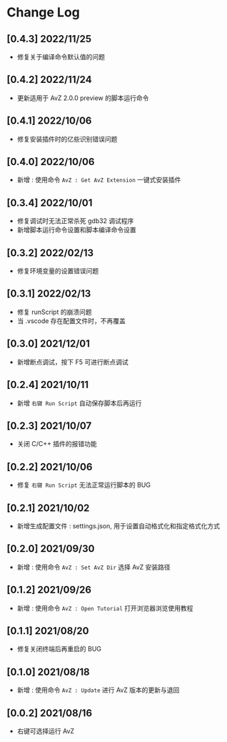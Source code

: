 <!--
 * @Coding: utf-8
 * @Author: vector-wlc
 * @Date: 2021-08-16 10:34:16
 * @Description: 
-->
# Change Log

## [0.4.3] 2022/11/25

* 修复关于编译命令默认值的问题

## [0.4.2] 2022/11/24

* 更新适用于 AvZ 2.0.0 preview 的脚本运行命令

## [0.4.1] 2022/10/06

* 修复安装插件时的亿些识别错误问题

## [0.4.0] 2022/10/06

* 新增 : 使用命令 `AvZ : Get AvZ Extension` 一键式安装插件

## [0.3.4] 2022/10/01

* 修复调试时无法正常杀死 gdb32 调试程序
* 新增脚本运行命令设置和脚本编译命令设置

## [0.3.2] 2022/02/13

* 修复环境变量的设置错误问题

## [0.3.1] 2022/02/13

* 修复 runScript 的崩溃问题
* 当 .vscode 存在配置文件时，不再覆盖

## [0.3.0] 2021/12/01

* 新增断点调试，按下 F5 可进行断点调试

## [0.2.4] 2021/10/11

* 新增 `右键 Run Script` 自动保存脚本后再运行

## [0.2.3] 2021/10/07

* 关闭 C/C++ 插件的报错功能

## [0.2.2] 2021/10/06

* 修复 `右键 Run Script` 无法正常运行脚本的 BUG

## [0.2.1] 2021/10/02

* 新增生成配置文件 : settings.json, 用于设置自动格式化和指定格式化方式

## [0.2.0] 2021/09/30

* 新增 : 使用命令 `AvZ : Set AvZ Dir` 选择 AvZ 安装路径

## [0.1.2] 2021/09/26

* 新增 : 使用命令 `AvZ : Open Tutorial` 打开浏览器浏览使用教程

## [0.1.1] 2021/08/20

* 修复关闭终端后再重启的 BUG

## [0.1.0] 2021/08/18

* 新增 : 使用命令 `AvZ : Update` 进行 AvZ 版本的更新与退回

## [0.0.2] 2021/08/16

* 右键可选择运行 AvZ